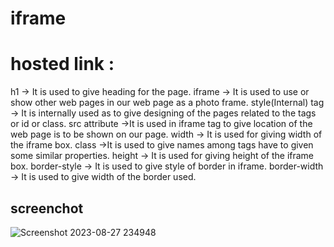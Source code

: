 # iframe
# hosted link :
h1 -> It is used to give heading for the page.
iframe -> It is used to use or show other web pages in our web page as a photo frame.
style(Internal) tag -> It is internally used as to give designing of the pages related to the tags or id or class.
src attribute ->It is used in iframe tag to give location of the web page is to be shown on our page.
width -> It is used for giving width of the iframe box.
class ->It is used to give names among tags have to given some similar properties.
height -> It is used for giving height of the iframe box.
border-style -> It is used to give style of border in iframe.
border-width -> It is used to give width of the border used.
## screenchot
![Screenshot 2023-08-27 234948](https://github.com/divyanshrajpoot9/iframe/assets/114856467/a2fe75e5-174c-4952-9458-dbab2e268fb6)
